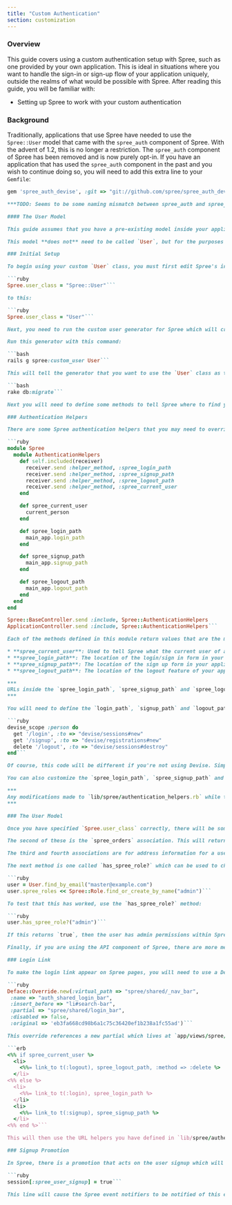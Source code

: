 ```yaml
---
title: "Custom Authentication"
section: customization
---
```


### Overview

This guide covers using a custom authentication setup with Spree, such as one provided by your own application. This is ideal in situations where you want to handle the sign-in or sign-up flow of your application uniquely, outside the realms of what would be possible with Spree. After reading this guide, you will be familiar with:

-   Setting up Spree to work with your custom authentication

### Background

Traditionally, applications that use Spree have needed to use the `Spree::User` model that came with the `spree_auth` component of Spree. With the advent of 1.2, this is no longer a restriction. The `spree_auth` component of Spree has been removed and is now purely opt-in. If you have an application that has used the `spree_auth` component in the past and you wish to continue doing so, you will need to add this extra line to your `Gemfile`:

```ruby
gem 'spree_auth_devise', :git => "git://github.com/spree/spree_auth_devise"```

***TODO: Seems to be some naming mismatch between spree_auth and spree_auth_devise here.***

#### The User Model

This guide assumes that you have a pre-existing model inside your application that represents the users of your application already. This model could be provided by gems such as [Devise](https://github.com/plataformatec/devise) or [Sorcery](https://github.com/NoamB/sorcery). This guide also assumes that the application that this `User` model exists in is already a Spree application.

This model **does not** need to be called `User`, but for the purposes of this guide the model we will be referring to **will** be called `User`. If your model is called something else, do some mental substitution wherever you see `User`.

### Initial Setup

To begin using your custom `User` class, you must first edit Spree's initializer located at `config/initializers/spree.rb` by changing this line:

```ruby
Spree.user_class = "Spree::User"```

to this:

```ruby
Spree.user_class = "User"```

Next, you need to run the custom user generator for Spree which will create two files. The first is a migration that will add the necessary Spree fields to your users table, and the second is an extension that lives at `lib/spree/authentication_helpers.rb` to the `Spree::Core::AuthenticationHelpers` module inside of Spree.

Run this generator with this command:

```bash
rails g spree:custom_user User```

This will tell the generator that you want to use the `User` class as the class that represents users in Spree. Run the new migration by running this:

```bash
rake db:migrate```

Next you will need to define some methods to tell Spree where to find your application's authentication routes.

### Authentication Helpers

There are some Spree authentication helpers that you may need to override. The file at `lib/spree/authentication_helpers.rb` contains the following code to help you do that:

```ruby
module Spree
  module AuthenticationHelpers
    def self.included(receiver)
      receiver.send :helper_method, :spree_login_path
      receiver.send :helper_method, :spree_signup_path
      receiver.send :helper_method, :spree_logout_path
      receiver.send :helper_method, :spree_current_user
    end

    def spree_current_user
      current_person
    end

    def spree_login_path
      main_app.login_path
    end

    def spree_signup_path
      main_app.signup_path
    end

    def spree_logout_path
      main_app.logout_path
    end
  end
end

Spree::BaseController.send :include, Spree::AuthenticationHelpers
ApplicationController.send :include, Spree::AuthenticationHelpers```

Each of the methods defined in this module return values that are the most common in Rails applications today, but you may need to customize them. In order, they are:

* **spree_current_user**: Used to tell Spree what the current user of a request is.
* **spree_login_path**: The location of the login/sign in form in your application.
* **spree_signup_path**: The location of the sign up form in your application.
* **spree_logout_path**: The location of the logout feature of your application.

***
URLs inside the `spree_login_path`, `spree_signup_path` and `spree_logout_path` methods **must** have `main_app` prefixed if they are inside your application. This is because Spree will otherwise attempt to route to a `login_path`, `signup_path` or `logout_path` inside of itself, which does not exist. By prefixing with `main_app`, you tell it to look at the application's routes.
***

You will need to define the `login_path`, `signup_path` and `logout_path` routes yourself, by using code like this inside your application's `config/routes.rb` if you're using Devise:

```ruby
devise_scope :person do
  get '/login', :to => "devise/sessions#new"
  get '/signup', :to => "devise/registrations#new"
  delete '/logout', :to => "devise/sessions#destroy"
end```

Of course, this code will be different if you're not using Devise. Simply do not use the `devise_scope` method and change the controllers and actions for these routes.

You can also customize the `spree_login_path`, `spree_signup_path` and `spree_logout_path` methods inside `lib/spree/authentication_helpers.rb` to use the routing helper methods already provided by the authentication setup you have, if you wish.

***
Any modifications made to `lib/spree/authentication_helpers.rb` while the server is running will require a restart, as with any other modification to other files in `lib`.
***

### The User Model

Once you have specified `Spree.user_class` correctly, there will be some new methods added to your `User` class. The first of these methods are the ones added for the `has_and_belongs_to_many` association called `spree_roles`. This association will retrieve all the roles that a user has for Spree.

The second of these is the `spree_orders` association. This will return all orders associated with the user in Spree. There's also a `last_incomplete_spree_order` method which will return the last incomplete spree order for the user. This is used internal to Spree to persist order data across a user's login sessions.

The third and fourth associations are for address information for a user. When a user places an order, the address information for that order will be linked to that user so that it is available for subsequent orders.

The next method is one called `has_spree_role?` which can be used to check if a user has a specific role. This method is used internally to Spree to check if the user is authorized to perform specific actions, such as accessing the admin section. Admin users of your system should be assigned the Spree admin role:

```ruby
user = User.find_by_email("master@example.com")
user.spree_roles << Spree::Role.find_or_create_by_name("admin")```

To test that this has worked, use the `has_spree_role?` method:

```ruby
user.has_spree_role?("admin")```

If this returns `true`, then the user has admin permissions within Spree.

Finally, if you are using the API component of Spree, there are more methods added. The first is the `spree_api_key` getter and setter methods, used for the API key that is used with Spree. The next two methods are `generate_spree_api_key!` and `clear_spree_api_key` which will generate and clear the Spree API key respectively.

### Login Link

To make the login link appear on Spree pages, you will need to use a Deface override. Create a new file at `app/overrides/auth_login_bar.rb` and put this content inside it:

```ruby
Deface::Override.new(:virtual_path => "spree/shared/_nav_bar",
 :name => "auth_shared_login_bar",
 :insert_before => "li#search-bar",
 :partial => "spree/shared/login_bar",
 :disabled => false,
 :original => 'eb3fa668cd98b6a1c75c36420ef1b238a1fc55ad')```

This override references a new partial which lives at `app/views/spree/shared/_login_bar.html.erb` in your application. You may choose to call this file something different; the name is not important. This file will then contain this code:

```erb
<%% if spree_current_user %>
  <li>
    <%%= link_to t(:logout), spree_logout_path, :method => :delete %>
  </li>
<%% else %>
  <li>
    <%%= link_to t(:login), spree_login_path %>
  </li>
  <li>
    <%%= link_to t(:signup), spree_signup_path %>
  </li>
<%% end %>```

This will then use the URL helpers you have defined in `lib/spree/authentication_helpers.rb` to define three links -- one to allow users to logout, one to allow them to login, and one to allow them to signup. These links will be visible on all customer-facing pages of Spree.

### Signup Promotion

In Spree, there is a promotion that acts on the user signup which will not work correctly automatically when you're not using the standard authentication method with Spree. To fix this, you will need to trigger this event after a user has successfully signed up in your application by setting a session variable after successful signup in whatever controller deals with user signup:

```ruby
session[:spree_user_signup] = true```

This line will cause the Spree event notifiers to be notified of this event and to apply any promotions to an order that are triggered once a user signs up.